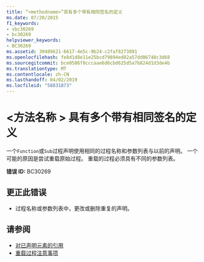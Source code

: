```yaml
---
title: “<methodname>”具有多个带有相同签名的定义
ms.date: 07/20/2015
f1_keywords:
- vbc30269
- bc30269
helpviewer_keywords:
- BC30269
ms.assetid: 39489621-6617-4e5c-9b24-c2faf8273891
ms.openlocfilehash: fe8d1d8e11e25bcd79894ed82a57dd06748c3d68
ms.sourcegitcommit: bce0586f0cccaae6d6cbd625d5a7b824d1d3de4b
ms.translationtype: MT
ms.contentlocale: zh-CN
ms.lasthandoff: 04/02/2019
ms.locfileid: "58831873"
---
```

# <a name="methodname-has-multiple-definitions-with-identical-signatures"></a>\<方法名称 > 具有多个带有相同签名的定义
一个`Function`或`Sub`过程声明使用相同的过程名称和参数列表与以前的声明。 一个可能的原因是尝试重载原始过程。 重载的过程必须具有不同的参数列表。  
  
 **错误 ID:** BC30269  
  
## <a name="to-correct-this-error"></a>更正此错误  
  
-   过程名称或参数列表中，更改或删除重复的声明。  
  
## <a name="see-also"></a>请参阅

- [对已声明元素的引用](../../../visual-basic/programming-guide/language-features/declared-elements/references-to-declared-elements.md)
- [重载过程注意事项](../../../visual-basic/programming-guide/language-features/procedures/considerations-in-overloading-procedures.md)
